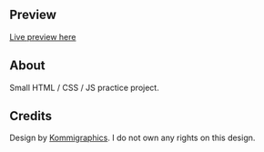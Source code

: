 ## Preview
[Live preview here](https://orasq.github.io/chef-website/)

## About
Small HTML / CSS / JS practice project.

## Credits
Design by [Kommigraphics](https://behance.net/gallery/96970629/Panos-Ioannidis). I do not own any rights on this design.

